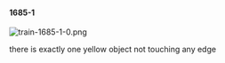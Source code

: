 #### 1685-1
![train-1685-1-0.png](https://github.com/lil-lab/nlvr/raw/master/nlvr/train/images/31/train-1685-1-0.png "train-1685-1-0.png")

there is exactly one yellow object not touching any edge